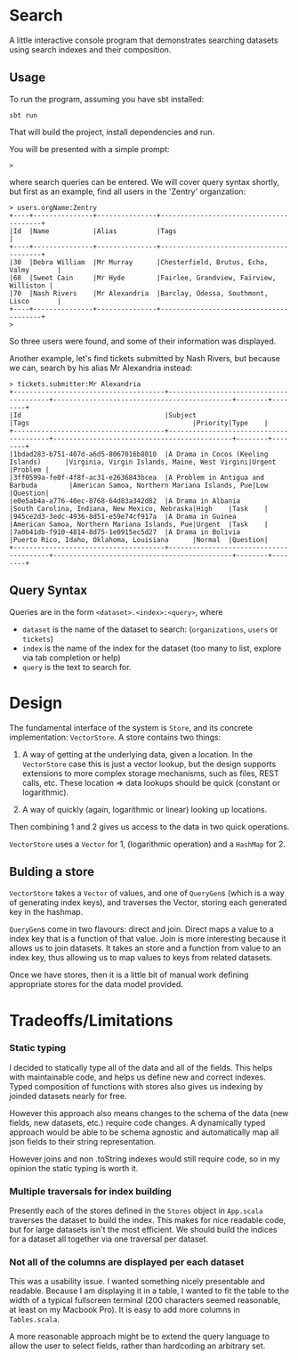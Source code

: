 Search
======

A little interactive console program that demonstrates searching datasets using search indexes and their
composition.

Usage
-----

To run the program, assuming you have sbt installed:

```
sbt run
```

That will build the project, install dependencies and run.

You will be presented with a simple prompt:
```
> 
```
where search queries can be entered. We will cover query syntax shortly, but 
first as an example, find all users in the 'Zentry' organzation:

```
> users.orgName:Zentry
+----+---------------+---------------+----------------------------------------+
|Id  |Name           |Alias          |Tags                                    |
+----+---------------+---------------+----------------------------------------+
|30  |Debra William  |Mr Murray      |Chesterfield, Brutus, Echo, Valmy       |
|68  |Sweet Cain     |Mr Hyde        |Fairlee, Grandview, Fairview, Williston |
|70  |Nash Rivers    |Mr Alexandria  |Barclay, Odessa, Southmont, Lisco       |
+----+---------------+---------------+----------------------------------------+
> 
```

So three users were found, and some of their information was displayed.

Another example, let's find tickets submitted by Nash Rivers, but because we can,
search by his alias Mr Alexandria instead:

```
> tickets.submitter:Mr Alexandria
+--------------------------------------+----------------------------------------+---------------------------------------------+--------+--------+
|Id                                    |Subject                                 |Tags                                         |Priority|Type    |
+--------------------------------------+----------------------------------------+---------------------------------------------+--------+--------+
|1bdad283-b751-407d-a6d5-8067016b8010  |A Drama in Cocos (Keeling Islands)      |Virginia, Virgin Islands, Maine, West Virgini|Urgent  |Problem |
|3ff0599a-fe0f-4f8f-ac31-e2636843bcea  |A Problem in Antigua and Barbuda        |American Samoa, Northern Mariana Islands, Pue|Low     |Question|
|e0e5ab4a-a776-40ec-8768-64d83a342d82  |A Drama in Albania                      |South Carolina, Indiana, New Mexico, Nebraska|High    |Task    |
|945ce2d3-3edc-4936-8d51-e59e74cf917a  |A Drama in Guinea                       |American Samoa, Northern Mariana Islands, Pue|Urgent  |Task    |
|7a0b41db-f910-4814-8d75-1e0915ec5d27  |A Drama in Bolivia                      |Puerto Rico, Idaho, Oklahoma, Louisiana      |Normal  |Question|
+--------------------------------------+----------------------------------------+---------------------------------------------+--------+--------+
```

Query Syntax
------------

Queries are in the form `<dataset>.<index>:<query>`, where

- `dataset` is the name of the dataset to search: (`organizations`, `users` or `tickets`)
- `index` is the name of the index for the dataset (too many to list, explore via tab completion or help)
- `query` is the text to search for.


Design
======

The fundamental interface of the system is `Store`, and its concrete implementation: `VectorStore`.
A store contains two things:

1) A way of getting at the underlying data, given a location. In the `VectorStore` case this is just a vector lookup, 
but the design supports extensions to more complex storage mechanisms, such as
files, REST calls, etc. These location => data lookups should be quick (constant or logarithmic).

2) A way of quickly (again, logarithmic or linear) looking up locations.

Then combining 1 and 2 gives us access to the data in two quick operations.

`VectorStore` uses a `Vector` for 1, (logarithmic operation) and a `HashMap` for 2.

Bulding a store
---------------
`VectorStore` takes a `Vector` of values, and one of `QueryGen`s (which is a way of generating index keys),
and traverses the Vector, storing each generated key in the hashmap.

`QueryGen`s come in two flavours: direct and join. Direct maps a value to a index key that is a function of
that value. Join is more interesting because it allows us to join datasets. It takes an store and a function
from value to an index key, thus allowing us to map values to keys from related datasets.

Once we have stores, then it is a little bit of manual work defining appropriate
stores for the data model provided. 


Tradeoffs/Limitations
=====================

### Static typing

I decided to statically type all of the data and all of the fields. This helps with maintainable
code, and helps us define new and correct indexes. Typed composition of functions with stores 
also gives us indexing by joinded datasets nearly for free. 

However this approach also means changes to the schema of the data (new fields, new datasets, etc.)
require code changes. A dynamically typed approach would be able to be schema agnostic and automatically map all json fields to their
string representation.

However joins and non .toString indexes would still require code, so in my opinion the static typing is worth it.

### Multiple traversals for index building

Presently each of the stores defined in the `Stores` object in `App.scala` traverses the dataset to build
the index. This makes for nice readable code, but for large datasets isn't the most efficient. We should 
build the indices for a dataset all together via one traversal per dataset.

### Not all of the columns are displayed per each dataset

This was a usability issue. I wanted something nicely presentable and readable. Because I am displaying it
in a table, I wanted to fit the table to the width of a typical fullscreen terminal (200 characters seemed 
reasonable, at least on my Macbook Pro). It is easy to add more columns in `Tables.scala`.

A more reasonable approach might be to extend the query language to allow the user to select fields, rather than hardcoding an arbitrary set.